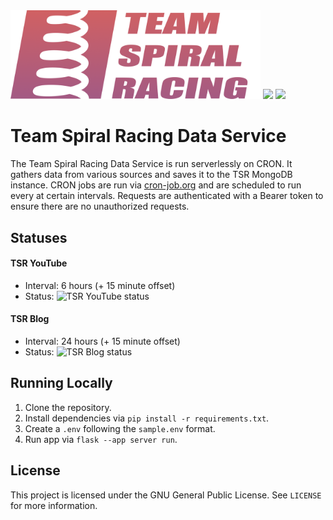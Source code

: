 <img src="/assets/full.png" alt="team spiral racing logo" width="400"/>
<a href="https://github.com/Team-Spiral-Racing/data-service/releases"><img src="https://img.shields.io/github/v/release/Team-Spiral-Racing/data-service?color=f56827"></a>
<a href="https://github.com/Team-Spiral-Racing/data-service/blob/main/LICENSE"><img src="https://img.shields.io/github/license/Team-Spiral-Racing/data-service"></a>

# Team Spiral Racing Data Service
The Team Spiral Racing Data Service is run serverlessly on CRON. It gathers data from various sources and saves it to the TSR MongoDB instance. CRON jobs are run via [cron-job.org](http://cron-job.org/) and are scheduled to run every at certain intervals. Requests are authenticated with a Bearer token to ensure there are no unauthorized requests.

## Statuses

#### TSR YouTube
- Interval: 6 hours (+ 15 minute offset)
- Status: ![TSR YouTube status](https://api.cron-job.org/jobs/6348392/f47775860db9872a/status-1.svg)

#### TSR Blog
- Interval: 24 hours (+ 15 minute offset)
- Status:  ![TSR Blog status](https://api.cron-job.org/jobs/6380415/8e63cd423f631df3/status-1.svg)

## Running Locally
1. Clone the repository.
2. Install dependencies via `pip install -r requirements.txt`.
3. Create a `.env` following the `sample.env` format.
4. Run app via `flask --app server run`.

## License
This project is licensed under the GNU General Public License. See `LICENSE` for more information.
